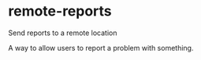 # remote-reports

Send reports to a remote location

A way to allow users to report a problem with something.  